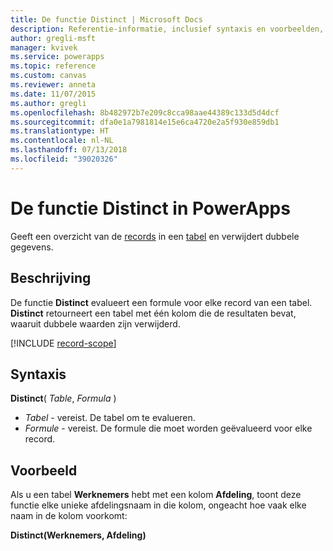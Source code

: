 ```yaml
---
title: De functie Distinct | Microsoft Docs
description: Referentie-informatie, inclusief syntaxis en voorbeelden, voor de functie Distinct in PowerApps
author: gregli-msft
manager: kvivek
ms.service: powerapps
ms.topic: reference
ms.custom: canvas
ms.reviewer: anneta
ms.date: 11/07/2015
ms.author: gregli
ms.openlocfilehash: 8b482972b7e209c8cca98aae44389c133d5d4dcf
ms.sourcegitcommit: dfa0e1a7981814e15e6ca4720e2a5f930e859db1
ms.translationtype: HT
ms.contentlocale: nl-NL
ms.lasthandoff: 07/13/2018
ms.locfileid: "39020326"
---
```

# <a name="distinct-function-in-powerapps"></a>De functie Distinct in PowerApps
Geeft een overzicht van de [records](../working-with-tables.md#records) in een [tabel](../working-with-tables.md) en verwijdert dubbele gegevens.

## <a name="description"></a>Beschrijving
De functie **Distinct** evalueert een formule voor elke record van een tabel. **Distinct** retourneert een tabel met één kolom die de resultaten bevat, waaruit dubbele waarden zijn verwijderd.  

[!INCLUDE [record-scope](../../../includes/record-scope.md)]

## <a name="syntax"></a>Syntaxis
**Distinct**( *Table*, *Formula* )

* *Tabel* - vereist.  De tabel om te evalueren.
* *Formule* - vereist.  De formule die moet worden geëvalueerd voor elke record.

## <a name="example"></a>Voorbeeld
Als u een tabel **Werknemers** hebt met een kolom **Afdeling**, toont deze functie elke unieke afdelingsnaam in die kolom, ongeacht hoe vaak elke naam in de kolom voorkomt:

**Distinct(Werknemers, Afdeling)**

